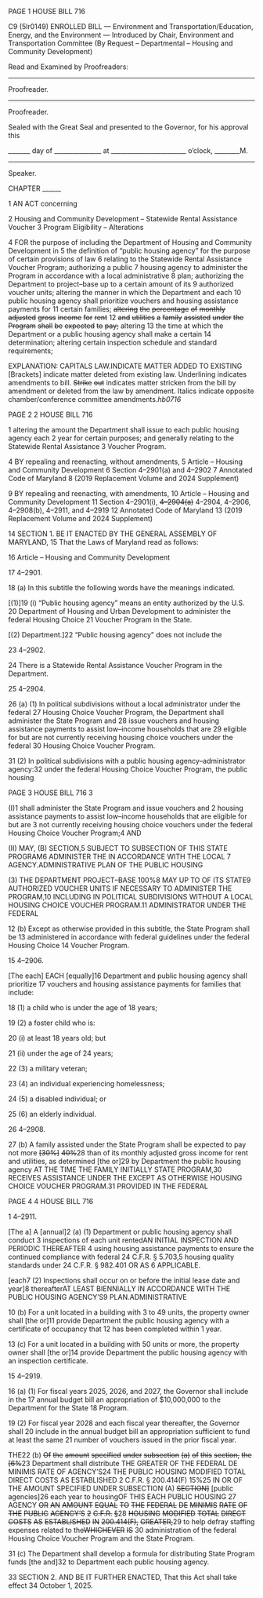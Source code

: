 PAGE 1
HOUSE BILL 716

C9 (5lr0149)
ENROLLED BILL
— Environment and Transportation/Education, Energy, and the Environment —
Introduced by Chair, Environment and Transportation Committee (By Request –
Departmental – Housing and Community Development)

Read and Examined by Proofreaders:

_______________________________________________
Proofreader.
_______________________________________________
Proofreader.

Sealed with the Great Seal and presented to the Governor, for his approval this

_______ day of _______________ at ________________________ o’clock, ________M.

______________________________________________
Speaker.

CHAPTER ______

1 AN ACT concerning

2 Housing and Community Development – Statewide Rental Assistance Voucher
3 Program Eligibility – Alterations

4 FOR the purpose of including the Department of Housing and Community Development in
5 the definition of “public housing agency” for the purpose of certain provisions of law
6 relating to the Statewide Rental Assistance Voucher Program; authorizing a public
7 housing agency to administer the Program in accordance with a local administrative
8 plan; authorizing the Department to project–base up to a certain amount of its
9 authorized voucher units; altering the manner in which the Department and each
10 public housing agency shall prioritize vouchers and housing assistance payments for
11 certain families; ~~altering~~ ~~the~~ ~~percentage~~ ~~of~~ ~~monthly~~ ~~adjusted~~ ~~gross~~ ~~income~~ ~~for~~ ~~rent~~
12 ~~and~~ ~~utilities~~ ~~a~~ ~~family~~ ~~assisted~~ ~~under~~ ~~the~~ ~~Program~~ ~~shall~~ ~~be~~ ~~expected~~ ~~to~~ ~~pay;~~ altering
13 the time at which the Department or a public housing agency shall make a certain
14 determination; altering certain inspection schedule and standard requirements;

EXPLANATION: CAPITALS LAW.INDICATE MATTER ADDED TO EXISTING
[Brackets] indicate matter deleted from existing law.
Underlining indicates amendments to bill.
~~Strike~~ ~~out~~ indicates matter stricken from the bill by amendment or deleted from the law by
amendment.
Italics indicate opposite chamber/conference committee amendments.*hb0716*

PAGE 2
2 HOUSE BILL 716

1 altering the amount the Department shall issue to each public housing agency each
2 year for certain purposes; and generally relating to the Statewide Rental Assistance
3 Voucher Program.

4 BY repealing and reenacting, without amendments,
5 Article – Housing and Community Development
6 Section 4–2901(a) and 4–2902
7 Annotated Code of Maryland
8 (2019 Replacement Volume and 2024 Supplement)

9 BY repealing and reenacting, with amendments,
10 Article – Housing and Community Development
11 Section 4–2901(i), ~~4–2904(a)~~ 4–2904, 4–2906, 4–2908(b), 4–2911, and 4–2919
12 Annotated Code of Maryland
13 (2019 Replacement Volume and 2024 Supplement)

14 SECTION 1. BE IT ENACTED BY THE GENERAL ASSEMBLY OF MARYLAND,
15 That the Laws of Maryland read as follows:

16 Article – Housing and Community Development

17 4–2901.

18 (a) In this subtitle the following words have the meanings indicated.

[(1)]19 (i) “Public housing agency” means an entity authorized by the U.S.
20 Department of Housing and Urban Development to administer the federal Housing Choice
21 Voucher Program in the State.

[(2) Department.]22 “Public housing agency” does not include the

23 4–2902.

24 There is a Statewide Rental Assistance Voucher Program in the Department.

25 4–2904.

26 (a) (1) In political subdivisions without a local administrator under the federal
27 Housing Choice Voucher Program, the Department shall administer the State Program and
28 issue vouchers and housing assistance payments to assist low–income households that are
29 eligible for but are not currently receiving housing choice vouchers under the federal
30 Housing Choice Voucher Program.

31 (2) In political subdivisions with a public housing agency–administrator
agency:32 under the federal Housing Choice Voucher Program, the public housing

PAGE 3
HOUSE BILL 716 3

(I)1 shall administer the State Program and issue vouchers and
2 housing assistance payments to assist low–income households that are eligible for but are
3 not currently receiving housing choice vouchers under the federal Housing Choice Voucher
Program;4 AND

(II) MAY, (B) SECTION,5 SUBJECT TO SUBSECTION OF THIS
STATE PROGRAM6 ADMINISTER THE IN ACCORDANCE WITH THE LOCAL
7 AGENCY.ADMINISTRATIVE PLAN OF THE PUBLIC HOUSING

(3) THE DEPARTMENT PROJECT–BASE 100%8 MAY UP TO OF ITS
STATE9 AUTHORIZED VOUCHER UNITS IF NECESSARY TO ADMINISTER THE
PROGRAM,10 INCLUDING IN POLITICAL SUBDIVISIONS WITHOUT A LOCAL
HOUSING CHOICE VOUCHER PROGRAM.11 ADMINISTRATOR UNDER THE FEDERAL

12 (b) Except as otherwise provided in this subtitle, the State Program shall be
13 administered in accordance with federal guidelines under the federal Housing Choice
14 Voucher Program.

15 4–2906.

[The each] EACH [equally]16 Department and public housing agency shall prioritize
17 vouchers and housing assistance payments for families that include:

18 (1) a child who is under the age of 18 years;

19 (2) a foster child who is:

20 (i) at least 18 years old; but

21 (ii) under the age of 24 years;

22 (3) a military veteran;

23 (4) an individual experiencing homelessness;

24 (5) a disabled individual; or

25 (6) an elderly individual.

26 4–2908.

27 (b) A family assisted under the State Program shall be expected to pay not more
~~[30%]~~ ~~40%~~28 than of its monthly adjusted gross income for rent and utilities, as determined
[the or]29 by Department the public housing agency AT THE TIME THE FAMILY INITIALLY
STATE PROGRAM,30 RECEIVES ASSISTANCE UNDER THE EXCEPT AS OTHERWISE
HOUSING CHOICE VOUCHER PROGRAM.31 PROVIDED IN THE FEDERAL

PAGE 4
4 HOUSE BILL 716

1 4–2911.

[The a] A [annual]2 (a) (1) Department or public housing agency shall conduct
3 inspections of each unit rentedAN INITIAL INSPECTION AND PERIODIC THEREAFTER
4 using housing assistance payments to ensure the continued compliance with federal
24 C.F.R. § 5.703,5 housing quality standards under 24 C.F.R. § 982.401 OR AS
6 APPLICABLE.

[each7 (2) Inspections shall occur on or before the initial lease date and
year]8 thereafterAT LEAST BIENNIALLY IN ACCORDANCE WITH THE PUBLIC HOUSING
AGENCY’S9 PLAN.ADMINISTRATIVE

10 (b) For a unit located in a building with 3 to 49 units, the property owner shall
[the or]11 provide Department the public housing agency with a certificate of occupancy that
12 has been completed within 1 year.

13 (c) For a unit located in a building with 50 units or more, the property owner shall
[the or]14 provide Department the public housing agency with an inspection certificate.

15 4–2919.

16 (a) (1) For fiscal years 2025, 2026, and 2027, the Governor shall include in the
17 annual budget bill an appropriation of $10,000,000 to the Department for the State
18 Program.

19 (2) For fiscal year 2028 and each fiscal year thereafter, the Governor shall
20 include in the annual budget bill an appropriation sufficient to fund at least the same
21 number of vouchers issued in the prior fiscal year.

THE22 (b) ~~Of~~ ~~the~~ ~~amount~~ ~~specified~~ ~~under~~ ~~subsection~~ ~~(a)~~ ~~of~~ ~~this~~ ~~section,~~ ~~the~~
~~[6%~~23 Department shall distribute THE GREATER OF THE FEDERAL DE MINIMIS RATE OF
AGENCY’S24 THE PUBLIC HOUSING MODIFIED TOTAL DIRECT COSTS AS ESTABLISHED
2 C.F.R. § 200.414(F) 15%25 IN OR OF THE AMOUNT SPECIFIED UNDER SUBSECTION
(A) ~~SECTION]~~ [public agencies]26 each year to housingOF THIS EACH PUBLIC HOUSING
27 AGENCY ~~OR~~ ~~AN~~ ~~AMOUNT~~ ~~EQUAL~~ ~~TO~~ ~~THE~~ ~~FEDERAL~~ ~~DE~~ ~~MINIMIS~~ ~~RATE~~ ~~OF~~ ~~THE~~ ~~PUBLIC~~
~~AGENCY’S~~ ~~2~~ ~~C.F.R.~~ ~~§~~28 ~~HOUSING~~ ~~MODIFIED~~ ~~TOTAL~~ ~~DIRECT~~ ~~COSTS~~ ~~AS~~ ~~ESTABLISHED~~ ~~IN~~
~~200.414(F),~~ ~~GREATER,~~29 to help defray staffing expenses related to the~~WHICHEVER~~ ~~IS~~
30 administration of the federal Housing Choice Voucher Program and the State Program.

31 (c) The Department shall develop a formula for distributing State Program funds
[the and]32 to Department each public housing agency.

33 SECTION 2. AND BE IT FURTHER ENACTED, That this Act shall take effect
34 October 1, 2025.